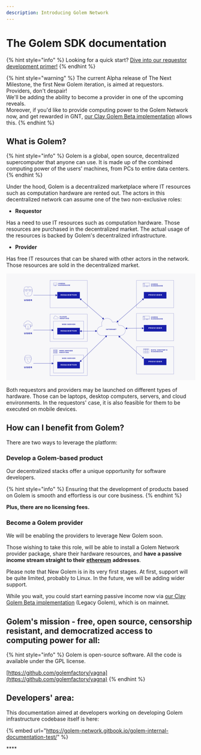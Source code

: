 ```yaml
---
description: Introducing Golem Network
---
```


# The Golem SDK documentation

{% hint style="info" %}
Looking for a quick start? [Dive into our requestor development primer!](tutorials/flash-tutorial-of-requestor-development.md)
{% endhint %}

{% hint style="warning" %}
The current Alpha release of The Next Milestone, the first New Golem iteration, is aimed at requestors.   
Providers, don't despair!   
We'll be adding the ability to become a provider in one of the upcoming reveals.   
Moreover, if you'd like to provide computing power to the Golem Network now, and get rewarded in GNT, [our Clay Golem Beta implementation](https://golem.network/products/clay-beta/) allows this.
{% endhint %}

## What is Golem?

{% hint style="info" %}
Golem is a global, open source, decentralized supercomputer that anyone can use. It is made up of the combined computing power of the users' machines, from PCs to entire data centers.
{% endhint %}

Under the hood, Golem is a decentralized marketplace where IT resources such as computation hardware are rented out. The actors in this decentralized network can assume one of the two non-exclusive roles:

* **Requestor**

Has a need to use IT resources such as computation hardware. Those resources are purchased in the decentralized market. The actual usage of the resources is backed by Golem's decentralized infrastructure.  

* **Provider**

Has free IT resources that can be shared with other actors in the network. Those resources are sold in the decentralized market.

![](.gitbook/assets/tnm-docs-infographics-01.jpg)

Both requestors and providers may be launched on different types of hardware. Those can be laptops, desktop computers, servers, and cloud environments. In the requestors' case, it is also feasible for them to be executed on mobile devices.

## How can I benefit from Golem?

There are two ways to leverage the platform: 

### **Develop a Golem-based product**

Our decentralized stacks offer a unique opportunity for software developers. 

{% hint style="info" %}
Ensuring that the development of products based on Golem is smooth and effortless is our core business.
{% endhint %}

 **Plus, there are no licensing fees.**  

### **Become a Golem provider**

We will be enabling the providers to leverage New Golem soon. 

Those wishing to take this role, will be able to install a Golem Network provider package, share their hardware resources, and **have a passive income stream straight to their** [**ethereum**](https://ethereum.org/) **addresses**.

Please note that New Golem is in its very first stages. At first, support will be quite limited, probably to Linux. In the future, we will be adding wider support. 

While you wait, you could start earning passive income now via [our Clay Golem Beta implementation](https://golem.network/products/clay-beta/) \(Legacy Golem\), which is on mainnet.

## Golem's mission - free, open source, censorship resistant, and democratized access to computing power for all:  

{% hint style="info" %}
Golem is open-source software. All the code is available under the GPL license.

[https://github.com/golemfactory/yagna](https://github.com/golemfactory/yagna)
{% endhint %}

## Developers' area: 

This documentation aimed at developers working on developing Golem infrastructure codebase itself is here:

{% embed url="https://golem-network.gitbook.io/golem-internal-documentation-test/" %}

\*\*\*\*



